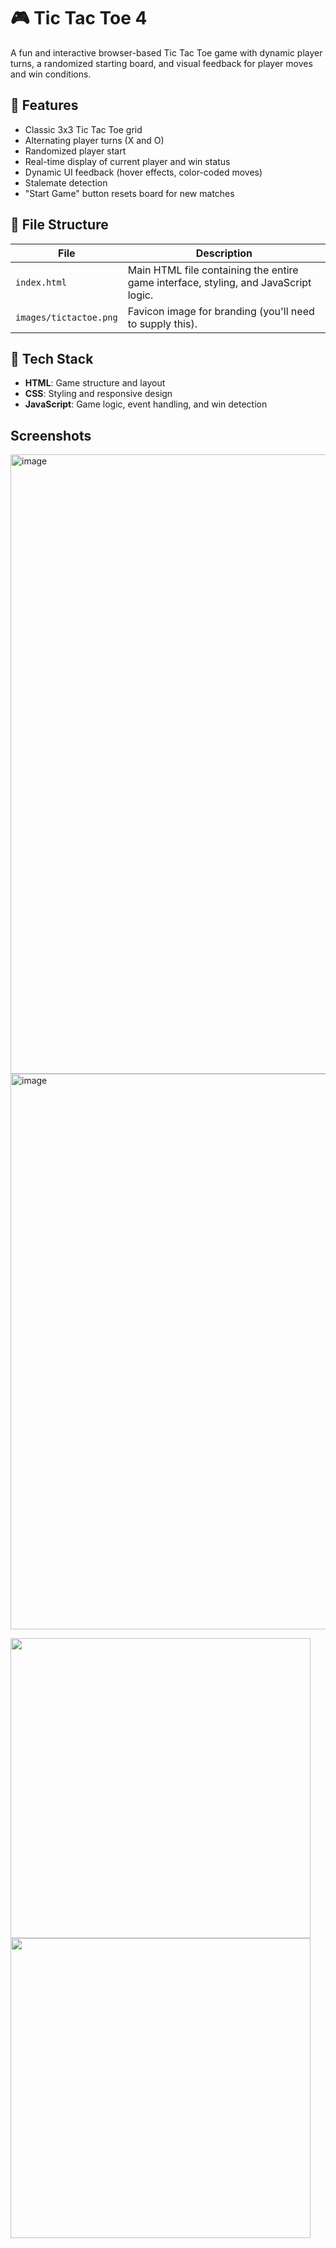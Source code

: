 # 🎮 Tic Tac Toe 4

A fun and interactive browser-based Tic Tac Toe game with dynamic player turns, a randomized starting board, and visual feedback for player moves and win conditions.

## 🧩 Features

- Classic 3x3 Tic Tac Toe grid
- Alternating player turns (X and O)
- Randomized player start
- Real-time display of current player and win status
- Dynamic UI feedback (hover effects, color-coded moves)
- Stalemate detection
- "Start Game" button resets board for new matches

## 📁 File Structure

| File | Description |
|------|-------------|
| `index.html` | Main HTML file containing the entire game interface, styling, and JavaScript logic. |
| `images/tictactoe.png` | Favicon image for branding (you'll need to supply this). |



## 🔧 Tech Stack

- **HTML**: Game structure and layout
- **CSS**: Styling and responsive design
- **JavaScript**: Game logic, event handling, and win detection



## Screenshots
<img width="991" alt="image" src="https://github.com/user-attachments/assets/6d83df83-cfe3-49fa-abf1-980e137c3d96" />
<img width="889" alt="image" src="https://github.com/user-attachments/assets/b4f2a902-fad3-4d8e-a4cd-bb98bdee7024" />
<p float="left">
  <img src="https://github.com/user-attachments/assets/6d83df83-cfe3-49fa-abf1-980e137c3d96" width="480" />
  <img src="https://github.com/user-attachments/assets/b4f2a902-fad3-4d8e-a4cd-bb98bdee7024" width="480" />
</p>





